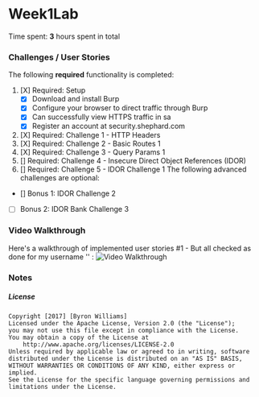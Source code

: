 # Week1Lab
Time spent: **3** hours spent in total 
### Challenges / User Stories
The following **required** functionality is completed:
1. [X]  Required: Setup 
    -  [X]  Download and install Burp
    -  [X]  Configure your browser to direct traffic through Burp
    -  [X]  Can successfully view HTTPS traffic in sa
    -  [X]  Register an account at security.shephard.com
  
1. [X]  Required: Challenge 1 - HTTP Headers
1. [X]  Required: Challenge 2 - Basic Routes 1
1. [X]  Required: Challenge 3 - Query Params 1
1. []  Required: Challenge 4 - Insecure Direct Object References (IDOR)
1. []  Required: Challenge 5 - IDOR Challenge 1 
The following advanced challenges are optional:
* []  Bonus 1: IDOR Challenge 2 
* [ ]  Bonus 2: IDOR Bank Challenge 3
### Video Walkthrough
Here's a walkthrough of implemented user stories #1 - But all checked as done for my username '' :
<img src='' width='' alt='Video Walkthrough' />
### Notes
##### License
    Copyright [2017] [Byron Williams]
    Licensed under the Apache License, Version 2.0 (the "License");
    you may not use this file except in compliance with the License.
    You may obtain a copy of the License at
        http://www.apache.org/licenses/LICENSE-2.0
    Unless required by applicable law or agreed to in writing, software
    distributed under the License is distributed on an "AS IS" BASIS,
    WITHOUT WARRANTIES OR CONDITIONS OF ANY KIND, either express or implied.
    See the License for the specific language governing permissions and
    limitations under the License.
